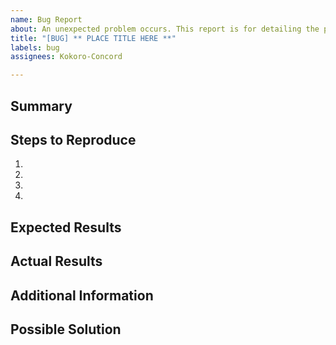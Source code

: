 ```yaml
---
name: Bug Report
about: An unexpected problem occurs. This report is for detailing the problem and providing clues as to help fix it.
title: "[BUG] ** PLACE TITLE HERE **"
labels: bug
assignees: Kokoro-Concord

---
```


<!--- Please provide a brief but meaningful summary of the issue in the Title above -->

## Summary
<!--- Please give a brief summary about the bug and how it affects gameplay -->

## Steps to Reproduce
<!--- Please explain how to reliably reproduce the bug in a step by step manner-->
1.
1.
1.
1.

## Expected Results
<!--- Please explain what *should* happen when the bug occurs -->

## Actual Results
<!--- Please explain what *actually* happens when the bug occurs -->

## Additional Information
<!--- If you are able to, please provide additional information about the bug and attach any supporting documents or materials such as crash logs or screenshots -->

## Possible Solution
<!--- This is not required, but if you have any idea how to fix the bug, please give your best guess on how the bug can or should be fixed -->
